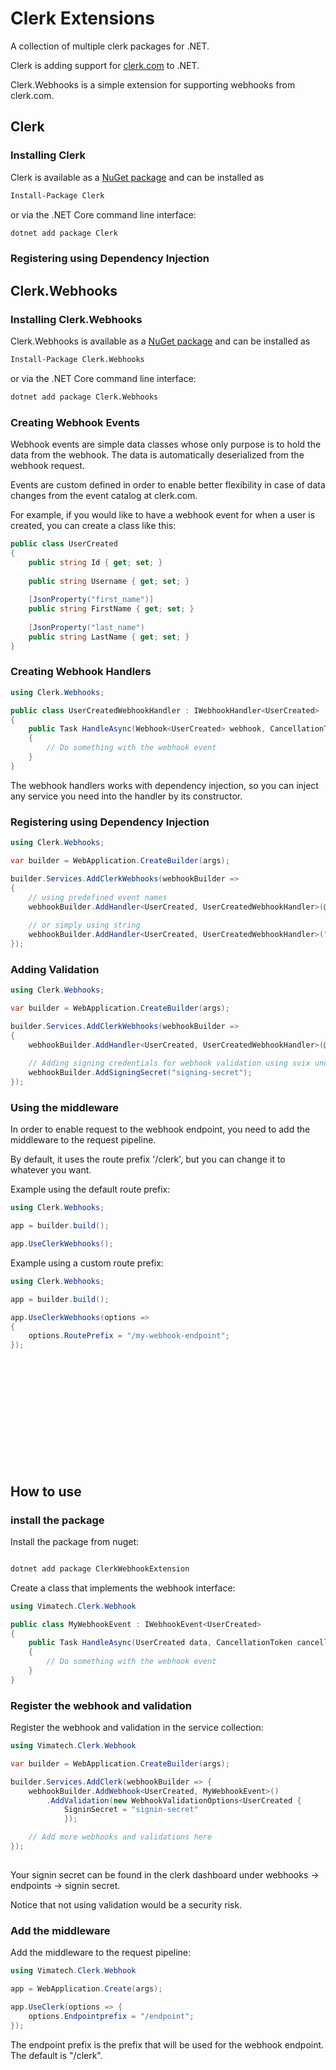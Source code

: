 # Clerk Extensions

A collection of multiple clerk packages for .NET.

Clerk is adding support for [clerk.com](https://clerk.com/) to .NET.

Clerk.Webhooks is a simple extension for supporting webhooks from clerk.com.

## Clerk

### Installing Clerk

Clerk is available as a [NuGet package](https://www.nuget.org/packages/Clerk/) and can be installed as
```bash
Install-Package Clerk
```

or via the .NET Core command line interface:
```bash
dotnet add package Clerk
```

### Registering using Dependency Injection

## Clerk.Webhooks

### Installing Clerk.Webhooks

Clerk.Webhooks is available as a [NuGet package](https://www.nuget.org/packages/Clerk/) and can be installed as
```bash
Install-Package Clerk.Webhooks
```

or via the .NET Core command line interface:
```bash
dotnet add package Clerk.Webhooks
```

### Creating Webhook Events

Webhook events are simple data classes whose only purpose is to hold the data from the webhook.
The data is automatically deserialized from the webhook request.

Events are custom defined in order to enable better flexibility in case of data changes from the event catalog at clerk.com.

For example, if you would like to have a webhook event for when a user is created, you can create a class like this:

```csharp
public class UserCreated
{
    public string Id { get; set; }
    
    public string Username { get; set; }
    
    [JsonProperty("first_name")]
    public string FirstName { get; set; }
    
    [JsonProperty("last_name")
    public string LastName { get; set; }
}
```

### Creating Webhook Handlers

```csharp
using Clerk.Webhooks;

public class UserCreatedWebhookHandler : IWebhookHandler<UserCreated>
{
    public Task HandleAsync(Webhook<UserCreated> webhook, CancellationToken cancellationToken)
    {
        // Do something with the webhook event
    }
}
```

The webhook handlers works with dependency injection, so you can inject any service you need into the handler by its constructor.

### Registering using Dependency Injection

```csharp
using Clerk.Webhooks;

var builder = WebApplication.CreateBuilder(args);

builder.Services.AddClerkWebhooks(webhookBuilder => 
{
    // using predefined event names
    webhookBuilder.AddHandler<UserCreated, UserCreatedWebhookHandler>(@event => @event.User.Created);
    
    // or simply using string
    webhookBuilder.AddHandler<UserCreated, UserCreatedWebhookHandler>("user.created");
});
```

### Adding Validation

```csharp
using Clerk.Webhooks;

var builder = WebApplication.CreateBuilder(args);

builder.Services.AddClerkWebhooks(webhookBuilder => 
{
    webhookBuilder.AddHandler<UserCreated, UserCreatedWebhookHandler>(@event => @event.User.Created);
    
    // Adding signing credentials for webhook validation using svix under the hood
    webhookBuilder.AddSigningSecret("signing-secret");
});
```

### Using the middleware

In order to enable request to the webhook endpoint, you need to add the middleware to the request pipeline.

By default, it uses the route prefix '/clerk', but you can change it to whatever you want.

Example using the default route prefix:

```csharp
using Clerk.Webhooks;

app = builder.build();

app.UseClerkWebhooks();
```

Example using a custom route prefix:

```csharp
using Clerk.Webhooks;

app = builder.build();

app.UseClerkWebhooks(options => 
{
    options.RoutePrefix = "/my-webhook-endpoint";
});
```

<br>
<br>
<br>
<br>
<br>
<br>
<br>
<br>
<br>
<br>


## How to use

### install the package
Install the package from nuget:

```bash

dotnet add package ClerkWebhookExtension

```

Create a class that implements the webhook interface:

```csharp
using Vimatech.Clerk.Webhook

public class MyWebhookEvent : IWebhookEvent<UserCreated>
{
    public Task HandleAsync(UserCreated data, CancellationToken cancellationToken)
    {
        // Do something with the webhook event
    }
}
```

### Register the webhook and validation

Register the webhook and validation in the service collection:

```csharp
using Vimatech.Clerk.Webhook

var builder = WebApplication.CreateBuilder(args);

builder.Services.AddClerk(webhookBuilder => {
    webhookBuilder.AddWebhook<UserCreated, MyWebhookEvent>()
        .AddValidation(new WebhookValidationOptions<UserCreated {
            SigninSecret = "signin-secret"
            });

    // Add more webhooks and validations here
});
 
```

Your signin secret can be found in the clerk dashboard under webhooks -> endpoints -> signin secret.

Notice that not using validation would be a security risk.

### Add the middleware

Add the middleware to the request pipeline:

```csharp
using Vimatech.Clerk.Webhook

app = WebApplication.Create(args);

app.UseClerk(options => {
    options.Endpointprefix = "/endpoint";
});

```

The endpoint prefix is the prefix that will be used for the webhook endpoint. The default is "/clerk".
